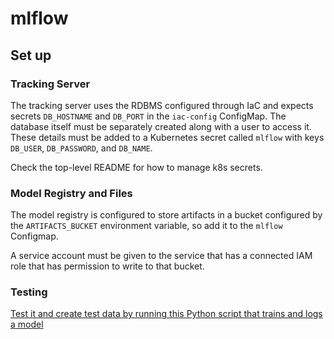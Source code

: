 # mlflow

## Set up

### Tracking Server

The tracking server uses the RDBMS configured through IaC and expects secrets `DB_HOSTNAME` and `DB_PORT` in the
`iac-config` ConfigMap. The database itself must be separately created along with a user to access it. These details
must be added to a Kubernetes secret called `mlflow` with keys `DB_USER`, `DB_PASSWORD`, and `DB_NAME`.

Check the top-level README for how to manage k8s secrets.

### Model Registry and Files

The model registry is configured to store artifacts in a bucket configured by the `ARTIFACTS_BUCKET` environment
variable, so add it to the `mlflow` Configmap.

A service account must be given to the service that has a connected IAM role that has permission to write to that
bucket.

### Testing

[Test it and create test data by running this Python script that trains and logs a model](https://gist.github.com/ayqazi/beb5cea5dafc768a4522797105c9f72f)
